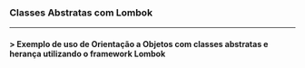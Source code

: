 ### **Classes Abstratas com Lombok**

---

#### > Exemplo de uso de Orientação a Objetos com classes abstratas e herança utilizando o framework Lombok
